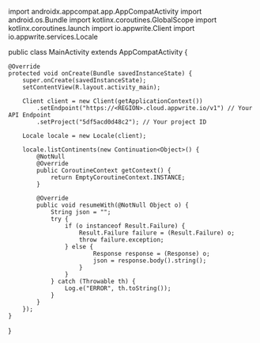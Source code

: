 import androidx.appcompat.app.AppCompatActivity
import android.os.Bundle
import kotlinx.coroutines.GlobalScope
import kotlinx.coroutines.launch
import io.appwrite.Client
import io.appwrite.services.Locale

public class MainActivity extends AppCompatActivity {

    @Override
    protected void onCreate(Bundle savedInstanceState) {
        super.onCreate(savedInstanceState);
        setContentView(R.layout.activity_main);

        Client client = new Client(getApplicationContext())
            .setEndpoint("https://<REGION>.cloud.appwrite.io/v1") // Your API Endpoint
            .setProject("5df5acd0d48c2"); // Your project ID

        Locale locale = new Locale(client);

        locale.listContinents(new Continuation<Object>() {
            @NotNull
            @Override
            public CoroutineContext getContext() {
                return EmptyCoroutineContext.INSTANCE;
            }

            @Override
            public void resumeWith(@NotNull Object o) {
                String json = "";
                try {
                    if (o instanceof Result.Failure) {
                        Result.Failure failure = (Result.Failure) o;
                        throw failure.exception;
                    } else {
                            Response response = (Response) o;
                            json = response.body().string();
                        }                    
                    }
                } catch (Throwable th) {
                    Log.e("ERROR", th.toString());
                }
            }
        });
    }
}
